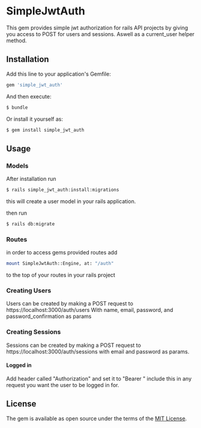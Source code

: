 # SimpleJwtAuth
This gem provides simple jwt authorization for rails API projects by giving you access to POST for users and sessions. Aswell as a current_user helper method.

## Installation
Add this line to your application's Gemfile:

```ruby
gem 'simple_jwt_auth'
```

And then execute:
```bash
$ bundle
```

Or install it yourself as:
```bash
$ gem install simple_jwt_auth
```

## Usage
### Models
After installation run 
```bash
$ rails simple_jwt_auth:install:migrations
```
this will create a user model in your rails application.

then run
```bash
$ rails db:migrate
```
### Routes
in order to access gems provided routes add
```bash
mount SimpleJwtAuth::Engine, at: "/auth"
```
to the top of your routes in your rails project
### Creating Users
Users can be created by making a POST request to
https://localhost:3000/auth/users
With name, email, password, and password_confirmation as params

### Creating Sessions
Sessions can be created by making a POST request to
https://localhost:3000/auth/sessions
with email and password as params.

#### Logged in
Add header called "Authorization" and set it to "Bearer <your jwt token here>" include this in any request you want the user to be logged in for.

## License
The gem is available as open source under the terms of the [MIT License](https://opensource.org/licenses/MIT).
